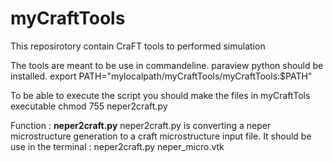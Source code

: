# myCraftTools
This reposirotory contain CraFT tools to performed simulation

The tools are meant to be use in commandeline. paraview python should be installed.
export PATH="mylocalpath/myCraftTools/myCraftTools:$PATH"

To be able to execute the script you should make the files in myCraftTols executable
chmod 755 neper2craft.py

Function :
**neper2craft.py**
neper2craft.py is converting a neper microstructure generation to a craft microstructure input file.
It should be use in the terminal :
neper2craft.py neper_micro.vtk
